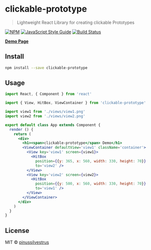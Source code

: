 # clickable-prototype

> Lightweight React Library for creating clickable Prototypes

[![NPM](https://img.shields.io/npm/v/clickable-prototype.svg)](https://www.npmjs.com/package/clickable-prototype) [![JavaScript Style Guide](https://img.shields.io/badge/code_style-standard-brightgreen.svg)](https://standardjs.com) [![Build Status](https://travis-ci.org/pinussilvestrus/clickable-prototype.svg?branch=master)](https://travis-ci.org/pinussilvestrus/clickable-prototype)

[**Demo Page**](https://clickable-prototype.netlify.com/)

## Install

```bash
npm install --save clickable-prototype
```

## Usage

```jsx
import React, { Component } from 'react'

import { View, HitBox, ViewContainer } from 'clickable-prototype'

import view1 from './views/view1.png'
import view2 from './views/view2.png'

export default class App extends Component {
  render () {
    return (
      <div>
        <h1><span>clickable-prototype</span> Demo</h1>
        <ViewContainer defaultView='view1' className='container'>
          <View key='view1' screen={view1}>
            <HitBox
              position={{y: 365, x: 560, width: 330, height: 70}}
              to='view2' />
          </View>
          <View key='view2' screen={view2}>
            <HitBox
              position={{y: 500, x: 560, width: 330, height: 70}}
              to='view1' />
          </View>
        </ViewContainer>
      </div>
    )
  }
}

```

## License

MIT © [pinussilvestrus](https://github.com/pinussilvestrus)

